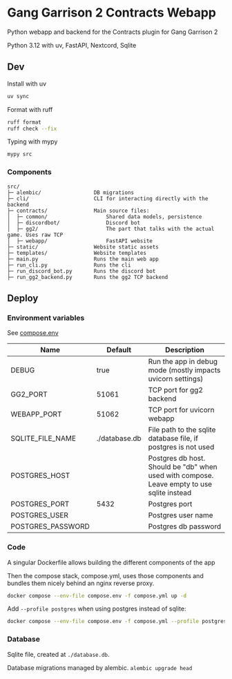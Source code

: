 # Gang Garrison 2 Contracts Webapp

Python webapp and backend for the Contracts plugin for Gang Garrison 2

Python 3.12 with uv, FastAPI, Nextcord, Sqlite

## Dev

Install with uv

```bash
uv sync
```

Format with ruff

```bash
ruff format
ruff check --fix
```

Typing with mypy

```bash
mypy src
```

### Components

```
src/
├─ alembic/                 DB migrations
├─ cli/                     CLI for interacting directly with the backend
├─ contracts/               Main source files:
│  ├─ common/                   Shared data models, persistence
│  ├─ discordbot/               Discord bot
│  ├─ gg2/                      The part that talks with the actual game. Uses raw TCP
│  ├─ webapp/                   FastAPI website
├─ static/                  Website static assets
├─ templates/               Website templates
├─ main.py                  Runs the main web app
├─ run_cli.py               Runs the cli
├─ run_discord_bot.py       Runs the discord bot
├─ run_gg2_backend.py       Runs the gg2 TCP backend
```


## Deploy

### Environment variables

See [compose.env](./compose.env)

| Name | Default | Description |
| --- | --- | --- |
| DEBUG | true | Run the app in debug mode (mostly impacts uvicorn settings) |
| GG2_PORT | 51061 | TCP port for gg2 backend |
| WEBAPP_PORT | 51062 | TCP port for uvicorn webapp |
| SQLITE_FILE_NAME | ./database.db | File path to the sqlite database file, if postgres is not used |
| POSTGRES_HOST |  | Postgres db host. Should be "db" when used with compose. Leave empty to use sqlite instead |
| POSTGRES_PORT | 5432 | Postgres port |
| POSTGRES_USER |  | Postgres user name |
| POSTGRES_PASSWORD |  | Postgres db password |

### Code

A singular Dockerfile allows building the different components of the app

Then the compose stack, compose.yml, uses those components and bundles them nicely behind an nginx reverse proxy.

```bash
docker compose --env-file compose.env -f compose.yml up -d
```

Add `--profile postgres` when using postgres instead of sqlite:

```bash
docker compose --env-file compose.env -f compose.yml --profile postgres up -d
```

### Database

Sqlite file, created at `./database.db`.

Database migrations managed by alembic. `alembic upgrade head`
